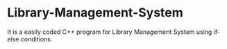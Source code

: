 # Library-Management-System
It is a easily coded C++ program for Library Management System using if-else conditions.
